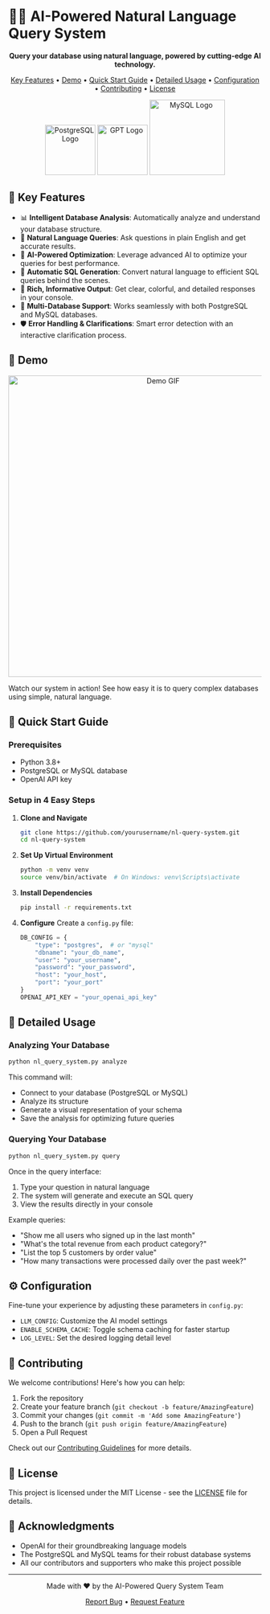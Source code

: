 # 🤖💬 AI-Powered Natural Language Query System



<p align="center">
  <strong>Query your database using natural language, powered by cutting-edge AI technology.</strong>
</p>

<p align="center">
  <a href="#key-features">Key Features</a> •
  <a href="#demo">Demo</a> •
  <a href="#quick-start-guide">Quick Start Guide</a> •
  <a href="#detailed-usage">Detailed Usage</a> •
  <a href="#configuration">Configuration</a> •
  <a href="#contributing">Contributing</a> •
  <a href="#license">License</a>
</p>

<p align="center">
  <img src="https://wiki.postgresql.org/images/a/a4/PostgreSQL_logo.3colors.svg" alt="PostgreSQL Logo" width="100"/>
    <img src="https://upload.wikimedia.org/wikipedia/commons/thumb/0/04/ChatGPT_logo.svg/768px-ChatGPT_logo.svg.png" alt="GPT Logo" width="100"/>
  <img src="https://www.mysql.com/common/logos/logo-mysql-170x115.png" alt="MySQL Logo" width="150"/>
</p>

## 🌟 Key Features

- 📊 **Intelligent Database Analysis**: Automatically analyze and understand your database structure.
- 💬 **Natural Language Queries**: Ask questions in plain English and get accurate results.
- 🧠 **AI-Powered Optimization**: Leverage advanced AI to optimize your queries for best performance.
- 🔄 **Automatic SQL Generation**: Convert natural language to efficient SQL queries behind the scenes.
- 🎨 **Rich, Informative Output**: Get clear, colorful, and detailed responses in your console.
- 🔌 **Multi-Database Support**: Works seamlessly with both PostgreSQL and MySQL databases.
- 🛡️ **Error Handling & Clarifications**: Smart error detection with an interactive clarification process.

## 🎥 Demo

<p align="center">
  <img src="https://officelyfiles.s3.eu-west-1.amazonaws.com/5146fca5-777b-4e99-907f-b19a3cf1b884.gif" alt="Demo GIF" width="600"/>
</p>

Watch our system in action! See how easy it is to query complex databases using simple, natural language.

## 🚀 Quick Start Guide

### Prerequisites

- Python 3.8+
- PostgreSQL or MySQL database
- OpenAI API key

### Setup in 4 Easy Steps

1. **Clone and Navigate**
   ```bash
   git clone https://github.com/yourusername/nl-query-system.git
   cd nl-query-system
   ```

2. **Set Up Virtual Environment**
   ```bash
   python -m venv venv
   source venv/bin/activate  # On Windows: venv\Scripts\activate
   ```

3. **Install Dependencies**
   ```bash
   pip install -r requirements.txt
   ```

4. **Configure**
   Create a `config.py` file:
   ```python
   DB_CONFIG = {
       "type": "postgres",  # or "mysql"
       "dbname": "your_db_name",
       "user": "your_username",
       "password": "your_password",
       "host": "your_host",
       "port": "your_port"
   }
   OPENAI_API_KEY = "your_openai_api_key"
   ```

## 📘 Detailed Usage

### Analyzing Your Database

```bash
python nl_query_system.py analyze
```
This command will:
- Connect to your database (PostgreSQL or MySQL)
- Analyze its structure
- Generate a visual representation of your schema
- Save the analysis for optimizing future queries

### Querying Your Database

```bash
python nl_query_system.py query
```
Once in the query interface:
1. Type your question in natural language
2. The system will generate and execute an SQL query
3. View the results directly in your console

Example queries:
- "Show me all users who signed up in the last month"
- "What's the total revenue from each product category?"
- "List the top 5 customers by order value"
- "How many transactions were processed daily over the past week?"

## ⚙️ Configuration

Fine-tune your experience by adjusting these parameters in `config.py`:

- `LLM_CONFIG`: Customize the AI model settings
- `ENABLE_SCHEMA_CACHE`: Toggle schema caching for faster startup
- `LOG_LEVEL`: Set the desired logging detail level

## 🤝 Contributing

We welcome contributions! Here's how you can help:

1. Fork the repository
2. Create your feature branch (`git checkout -b feature/AmazingFeature`)
3. Commit your changes (`git commit -m 'Add some AmazingFeature'`)
4. Push to the branch (`git push origin feature/AmazingFeature`)
5. Open a Pull Request

Check out our [Contributing Guidelines](CONTRIBUTING.md) for more details.

## 📜 License

This project is licensed under the MIT License - see the [LICENSE](LICENSE) file for details.

## 🙏 Acknowledgments

- OpenAI for their groundbreaking language models
- The PostgreSQL and MySQL teams for their robust database systems
- All our contributors and supporters who make this project possible

---

<p align="center">
  Made with ❤️ by the AI-Powered Query System Team
</p>

<p align="center">
  <a href="https://github.com/yourusername/nl-query-system/issues">Report Bug</a> •
  <a href="https://github.com/yourusername/nl-query-system/issues">Request Feature</a>
</p>
